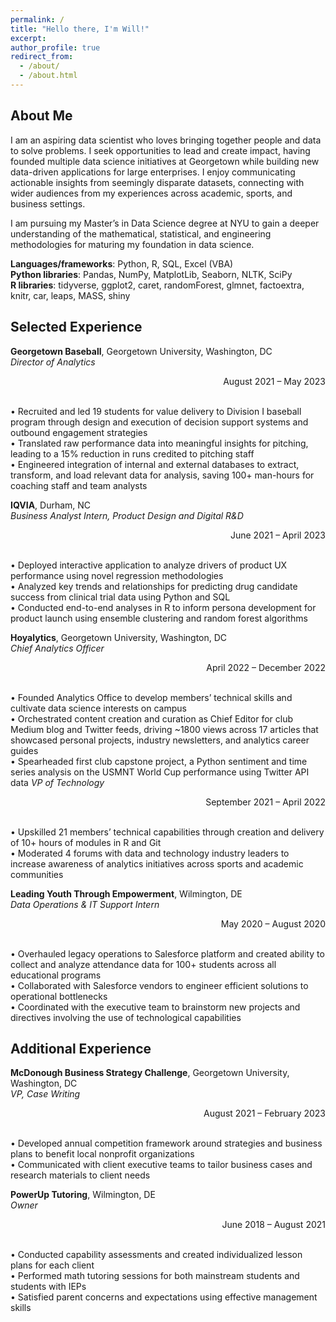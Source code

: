 ```yaml
---
permalink: /
title: "Hello there, I'm Will!"
excerpt:
author_profile: true
redirect_from: 
  - /about/
  - /about.html
---
```

## About Me
I am an aspiring data scientist who loves bringing together people and data to solve problems. I seek opportunities to lead and create impact, having founded multiple data science initiatives at Georgetown while building new data-driven applications for large enterprises. I enjoy communicating actionable insights from seemingly disparate datasets, connecting with wider audiences from my experiences across academic, sports, and business settings.  

I am pursuing my Master’s in Data Science degree at NYU to gain a deeper understanding of the mathematical, statistical, and engineering methodologies for maturing my foundation in data science.  

**Languages/frameworks**: Python, R, SQL, Excel (VBA)  
**Python libraries**: Pandas, NumPy, MatplotLib, Seaborn, NLTK, SciPy  
**R libraries**: tidyverse, ggplot2, caret, randomForest, glmnet, factoextra, knitr, car, leaps, MASS, shiny  

## Selected Experience
**Georgetown Baseball**, Georgetown University, Washington, DC  
*Director of Analytics* <p style="text-align: right;">August 2021 – May 2023</p>                     
•	Recruited and led 19 students for value delivery to Division I baseball program through design and execution of decision support systems and outbound engagement strategies  
•	Translated raw performance data into meaningful insights for pitching, leading to a 15% reduction in runs credited to pitching staff  
•	Engineered integration of internal and external databases to extract, transform, and load relevant data for analysis, saving 100+ man-hours for coaching staff and team analysts  

**IQVIA**, Durham, NC  
*Business Analyst Intern, Product Design and Digital R&D* <p style="text-align: right;">June 2021 – April 2023</p>    
•	Deployed interactive application to analyze drivers of product UX performance using novel regression methodologies  
•	Analyzed key trends and relationships for predicting drug candidate success from clinical trial data using Python and SQL  
•	Conducted end-to-end analyses in R to inform persona development for product launch using ensemble clustering and random forest algorithms  

**Hoyalytics**, Georgetown University, Washington, DC  
*Chief Analytics Officer* <p style="text-align: right;">April 2022 – December 2022</p>   
•	Founded Analytics Office to develop members’ technical skills and cultivate data science interests on campus  
•	Orchestrated content creation and curation as Chief Editor for club Medium blog and Twitter feeds, driving ~1800 views across 17 articles that showcased personal projects, industry newsletters, and analytics career guides  
•	Spearheaded first club capstone project, a Python sentiment and time series analysis on the USMNT World Cup performance using Twitter API data
*VP of Technology* <p style="text-align: right;">September 2021 – April 2022</p>  
•	Upskilled 21 members’ technical capabilities through creation and delivery of 10+ hours of modules in R and Git  
•	Moderated 4 forums with data and technology industry leaders to increase awareness of analytics initiatives across sports and academic communities  

**Leading Youth Through Empowerment**, Wilmington, DE  
*Data Operations & IT Support Intern* <p style="text-align: right;">May 2020 – August 2020</p>                      
• Overhauled legacy operations to Salesforce platform and created ability to collect and analyze attendance data for 100+ students across all educational programs  
• Collaborated with Salesforce vendors to engineer efficient solutions to operational bottlenecks  
• Coordinated with the executive team to brainstorm new projects and directives involving the use of technological capabilities  

## Additional Experience
**McDonough Business Strategy Challenge**, Georgetown University, Washington, DC  
*VP, Case Writing* <p style="text-align: right;">August 2021 – February 2023</p>                      
•	Developed annual competition framework around strategies and business plans to benefit local nonprofit organizations  
•	Communicated with client executive teams to tailor business cases and research materials to client needs  

**PowerUp Tutoring**, Wilmington, DE  
*Owner* <p style="text-align: right;">June 2018 – August 2021</p>                     
• Conducted capability assessments and created individualized lesson plans for each client  
• Performed math tutoring sessions for both mainstream students and students with IEPs  
• Satisfied parent concerns and expectations using effective management skills  